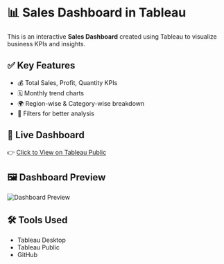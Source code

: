 # 📊 Sales Dashboard in Tableau

This is an interactive **Sales Dashboard** created using Tableau to visualize business KPIs and insights.

## ✅ Key Features
- 💰 Total Sales, Profit, Quantity KPIs
- 🗓️ Monthly trend charts
- 🌍 Region-wise & Category-wise breakdown
- 🎯 Filters for better analysis

## 🔗 Live Dashboard
👉 [Click to View on Tableau Public](https://public.tableau.com/app/profile/dhruv.arora7048/viz/Tablau_project_17543325213750/SalesDashboard?publish=yes)

## 🖼️ Dashboard Preview
![Dashboard Preview](Dashboard.png)

## 🛠️ Tools Used
- Tableau Desktop
- Tableau Public
- GitHub
